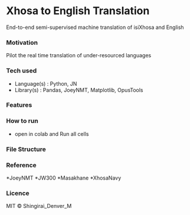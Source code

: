 
# Xhosa to English Translation
End-to-end semi-supervised machine translation of isiXhosa and English

### Motivation
Pilot the real time translation of under-resourced languages 

### Tech used
* Language(s) : Python, JN
* Library(s) : Pandas, JoeyNMT, Matplotlib, OpusTools 

### Features

### How to run
* open in colab and Run all cells

### File Structure

### Reference
*JoeyNMT
*JW300
*Masakhane
*XhosaNavy


### Licence
MIT © Shingirai_Denver_M

